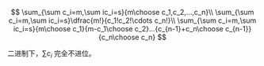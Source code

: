 $$
\sum_{\sum c_i=m,\sum ic_i=s}{m\choose c_1,c_2,...,c_n}\\
\sum_{\sum c_i=m,\sum ic_i=s}\dfrac{m!}{c_1!c_2!\cdots c_n!}\\
\sum_{\sum c_i=m,\sum ic_i=s}{m\choose c_1}{m-c_1\choose c_2}...{c_{n-1}+c_n\choose c_{n-1}}{c_n\choose c_n}
$$



二进制下，$\sum c_i$ 完全不进位。